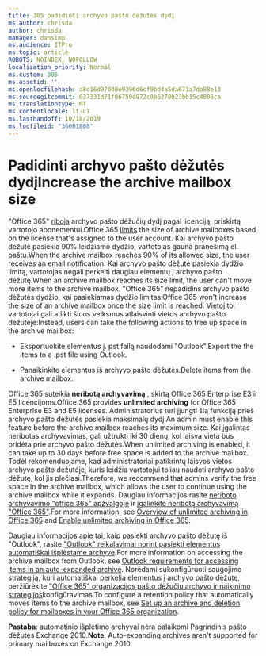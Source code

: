```yaml
---
title: 305 padidinti archyvo pašto dėžutės dydį
ms.author: chrisda
author: chrisda
manager: dansimp
ms.audience: ITPro
ms.topic: article
ROBOTS: NOINDEX, NOFOLLOW
localization_priority: Normal
ms.custom: 305
ms.assetid: ''
ms.openlocfilehash: a8c16d97040e9396d6cf9bd4a5da671a7da88e13
ms.sourcegitcommit: 037331d71f06750d972c0b6278b23bb15c4806ca
ms.translationtype: MT
ms.contentlocale: lt-LT
ms.lasthandoff: 10/18/2019
ms.locfileid: "36661808"
---
```

# <a name="increase-the-archive-mailbox-size"></a><span data-ttu-id="6b197-102">Padidinti archyvo pašto dėžutės dydį</span><span class="sxs-lookup"><span data-stu-id="6b197-102">Increase the archive mailbox size</span></span>

<span data-ttu-id="6b197-103">"Office 365" [riboja](https://docs.microsoft.com/office365/servicedescriptions/exchange-online-service-description/exchange-online-limits#mailbox-storage-limits) archyvo pašto dėžučių dydį pagal licenciją, priskirtą vartotojo abonementui.</span><span class="sxs-lookup"><span data-stu-id="6b197-103">Office 365 [limits](https://docs.microsoft.com/office365/servicedescriptions/exchange-online-service-description/exchange-online-limits#mailbox-storage-limits) the size of archive mailboxes based on the license that's assigned to the user account.</span></span> <span data-ttu-id="6b197-104">Kai archyvo pašto dėžutė pasiekia 90% leidžiamo dydžio, vartotojas gauna pranešimą el. paštu.</span><span class="sxs-lookup"><span data-stu-id="6b197-104">When the archive mailbox reaches 90% of its allowed size, the user receives an email notification.</span></span> <span data-ttu-id="6b197-105">Kai archyvo pašto dėžutė pasiekia dydžio limitą, vartotojas negali perkelti daugiau elementų į archyvo pašto dėžutę.</span><span class="sxs-lookup"><span data-stu-id="6b197-105">When an archive mailbox reaches its size limit, the user can't move more items to the archive mailbox.</span></span> <span data-ttu-id="6b197-106">"Office 365" nepadidins archyvo pašto dėžutės dydžio, kai pasiekiamas dydžio limitas.</span><span class="sxs-lookup"><span data-stu-id="6b197-106">Office 365 won't increase the size of an archive mailbox once the size limit is reached.</span></span> <span data-ttu-id="6b197-107">Vietoj to, vartotojai gali atlikti šiuos veiksmus atlaisvinti vietos archyvo pašto dėžutėje:</span><span class="sxs-lookup"><span data-stu-id="6b197-107">Instead, users can take the following actions to free up space in the archive mailbox:</span></span>

- <span data-ttu-id="6b197-108">Eksportuokite elementus į. pst failą naudodami "Outlook".</span><span class="sxs-lookup"><span data-stu-id="6b197-108">Export the the items to a .pst file using Outlook.</span></span>

- <span data-ttu-id="6b197-109">Panaikinkite elementus iš archyvo pašto dėžutės.</span><span class="sxs-lookup"><span data-stu-id="6b197-109">Delete items from the archive mailbox.</span></span>

<span data-ttu-id="6b197-110">Office 365 suteikia **neribotą archyvavimą** , skirtą Office 365 Enterprise E3 ir E5 licencijoms.</span><span class="sxs-lookup"><span data-stu-id="6b197-110">Office 365 provides **unlimited archiving** for Office 365 Enterprise E3 and E5 licenses.</span></span> <span data-ttu-id="6b197-111">Administratorius turi įjungti šią funkciją prieš archyvo pašto dėžutės pasiekia maksimalų dydį.</span><span class="sxs-lookup"><span data-stu-id="6b197-111">An admin must enable this feature before the archive mailbox reaches its maximum size.</span></span> <span data-ttu-id="6b197-112">Kai įgalintas neribotas archyvavimas, gali užtrukti iki 30 dienų, kol laisva vieta bus pridėta prie archyvo pašto dėžutės.</span><span class="sxs-lookup"><span data-stu-id="6b197-112">When unlimited archiving is enabled, it can take up to 30 days before free space is added to the archive mailbox.</span></span> <span data-ttu-id="6b197-113">Todėl rekomenduojame, kad administratoriai patikrintų laisvos vietos archyvo pašto dėžutėje, kuris leidžia vartotojui toliau naudoti archyvo pašto dėžutę, kol jis plečiasi.</span><span class="sxs-lookup"><span data-stu-id="6b197-113">Therefore, we recommend that admins verify the free space in the archive mailbox, which allows the user to continue using the archive mailbox while it expands.</span></span> <span data-ttu-id="6b197-114">Daugiau informacijos rasite [neriboto archyvavimo "office 365" apžvalgoje](https://docs.microsoft.com/office365/securitycompliance/unlimited-archiving) ir [įgalinkite neribotą archyvavimą "Office 365"](https://docs.microsoft.com/office365/securitycompliance/enable-unlimited-archiving).</span><span class="sxs-lookup"><span data-stu-id="6b197-114">For more information, see [Overview of unlimited archiving in Office 365](https://docs.microsoft.com/office365/securitycompliance/unlimited-archiving) and [Enable unlimited archiving in Office 365](https://docs.microsoft.com/office365/securitycompliance/enable-unlimited-archiving).</span></span>

<span data-ttu-id="6b197-115">Daugiau informacijos apie tai, kaip pasiekti archyvo pašto dėžutę iš "Outlook", rasite ["Outlook" reikalavimai norint pasiekti elementus automatiškai išplėstame archyve](https://docs.microsoft.com/office365/securitycompliance/unlimited-archiving#outlook-requirements-for-accessing-items-in-an-auto-expanded-archive).</span><span class="sxs-lookup"><span data-stu-id="6b197-115">For more information on accessing the archive mailbox from Outlook, see [Outlook requirements for accessing items in an auto-expanded archive](https://docs.microsoft.com/office365/securitycompliance/unlimited-archiving#outlook-requirements-for-accessing-items-in-an-auto-expanded-archive).</span></span> <span data-ttu-id="6b197-116">Norėdami sukonfigūruoti saugojimo strategiją, kuri automatiškai perkelia elementus į archyvo pašto dėžutę, peržiūrėkite ["Office 365" organizacijos pašto dėžučių archyvo ir naikinimo strategijos](https://docs.microsoft.com/office365/securitycompliance/set-up-an-archive-and-deletion-policy-for-mailboxes)konfigūravimas.</span><span class="sxs-lookup"><span data-stu-id="6b197-116">To configure a retention policy that automatically moves items to the archive mailbox, see [Set up an archive and deletion policy for mailboxes in your Office 365 organization](https://docs.microsoft.com/office365/securitycompliance/set-up-an-archive-and-deletion-policy-for-mailboxes).</span></span>

<span data-ttu-id="6b197-117">**Pastaba**: automatinio išplėtimo archyvai nėra palaikomi Pagrindinis pašto dėžutės Exchange 2010.</span><span class="sxs-lookup"><span data-stu-id="6b197-117">**Note**: Auto-expanding archives aren't supported for primary mailboxes on Exchange 2010.</span></span>
